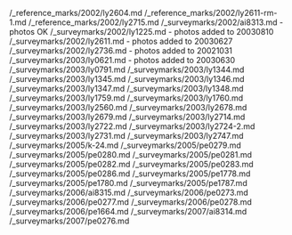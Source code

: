 /_reference_marks/2002/ly2604.md
/_reference_marks/2002/ly2611-rm-1.md
/_reference_marks/2002/ly2715.md
/_surveymarks/2002/ai8313.md - photos OK
/_surveymarks/2002/ly1225.md - photos added to 20030810
/_surveymarks/2002/ly2611.md - photos added to 20030627
/_surveymarks/2002/ly2736.md - photos added to 20021031
/_surveymarks/2003/ly0621.md - photos added to 20030630
/_surveymarks/2003/ly0791.md
/_surveymarks/2003/ly1344.md
/_surveymarks/2003/ly1345.md
/_surveymarks/2003/ly1346.md
/_surveymarks/2003/ly1347.md
/_surveymarks/2003/ly1348.md
/_surveymarks/2003/ly1759.md
/_surveymarks/2003/ly1760.md 
/_surveymarks/2003/ly2560.md
/_surveymarks/2003/ly2678.md
/_surveymarks/2003/ly2679.md
/_surveymarks/2003/ly2714.md
/_surveymarks/2003/ly2722.md
/_surveymarks/2003/ly2724-2.md
/_surveymarks/2003/ly2731.md
/_surveymarks/2003/ly2747.md
/_surveymarks/2005/k-24.md
/_surveymarks/2005/pe0279.md
/_surveymarks/2005/pe0280.md
/_surveymarks/2005/pe0281.md
/_surveymarks/2005/pe0282.md
/_surveymarks/2005/pe0283.md
/_surveymarks/2005/pe0286.md
/_surveymarks/2005/pe1778.md
/_surveymarks/2005/pe1780.md
/_surveymarks/2005/pe1787.md
/_surveymarks/2006/ai8315.md
/_surveymarks/2006/pe0273.md
/_surveymarks/2006/pe0277.md
/_surveymarks/2006/pe0278.md
/_surveymarks/2006/pe1664.md
/_surveymarks/2007/ai8314.md
/_surveymarks/2007/pe0276.md